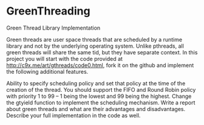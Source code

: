 # GreenThreading
Green Thread Library Implementation


Green threads are user space threads that are scheduled by a runtime library and not by the underlying operating system. Unlike pthreads, all green threads will share the same tid, but they have separate context. In this project you will start with the code provided at http://c9x.me/art/gthreads/code0.html, fork it on the github and implement the following additional features.

Ability to specify scheduling policy and set that policy at the time of the creation of the thread. You should support the FIFO and Round Robin policy with priority 1 to 99 – 1 being the lowest and 99 being the highest.
Change the gtyield function to implement the scheduling mechanism.
Write a report about green threads and what are their advantages and disadvantages. Describe your full implementation in the code as well.
